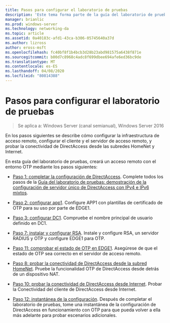 ```yaml
---
title: Pasos para configurar el laboratorio de pruebas
description: 'Este tema forma parte de la guía del laboratorio de pruebas: demostración de DirectAccess con autenticación OTP y RSA SecurID para Windows Server 2016'
manager: brianlic
ms.prod: windows-server
ms.technology: networking-da
ms.topic: article
ms.assetid: 0a40183c-afd1-43ca-b306-05745640a37d
ms.author: lizross
author: eross-msft
ms.openlocfilehash: fc40bf8f1b4bcb3d28b23abd981575a6438f871e
ms.sourcegitcommit: b00d7c8968c4adc8f699dbee694afe6ed36bc9de
ms.translationtype: MT
ms.contentlocale: es-ES
ms.lasthandoff: 04/08/2020
ms.locfileid: "80814388"
---
```

# <a name="steps-for-configuring-the-test-lab"></a>Pasos para configurar el laboratorio de pruebas

>Se aplica a: Windows Server (canal semianual), Windows Server 2016

En los pasos siguientes se describe cómo configurar la infraestructura de acceso remoto, configurar el cliente y el servidor de acceso remoto, y probar la conectividad de DirectAccess desde las subredes HomeNet y Internet.  
  
En esta guía del laboratorio de pruebas, creará un acceso remoto con el entorno OTP mediante los pasos siguientes:  
  
-   [Paso 1: completar la configuración de DirectAccess](assetId:///4dbf877f-02fb-439b-907a-f5b3f1d8afa6). Complete todos los pasos de la [Guía del laboratorio de pruebas: demostración de la configuración de servidor único de DirectAccess con IPv4 e IPv6 mixtos](https://go.microsoft.com/fwlink/p/?LinkId=237004).  
  
-   [Paso 2: configurar app1](assetId:///c1bb590f-91d4-4ed5-bceb-b0e36eabd4ff). Configure APP1 con plantillas de certificado de OTP para su uso por parte de EDGE1.  
  
-   [Paso 3: configurar DC1](assetId:///904a6edc-a771-45ed-9630-a34a680bb522). Compruebe el nombre principal de usuario definido en DC1.  
  
-   [Paso 7: instalar y configurar RSA](assetId:///baa4c28c-add7-42e2-8afd-ccc7a559406a). Instale y configure RSA, un servidor RADIUS y OTP y configure EDGE1 para OTP.  
  
-   [Paso 11: comprobar el estado de OTP en EDGE1](assetId:///3b397a4a-8478-47f2-a932-9e8e048c14ba). Asegúrese de que el estado de OTP sea correcto en el servidor de acceso remoto.  
  
-   [Paso 8: probar la conectividad de DirectAccess desde la subred HomeNet](assetId:///ba1652a6-0692-4add-91ca-34a84956ba14). Pruebe la funcionalidad OTP de DirectAccess desde detrás de un dispositivo NAT.  
  
-   [Paso 10: probar la conectividad de DirectAccess desde Internet](assetId:///321149eb-5f23-4a0b-b8fb-1244540126e9). Probar la Conectividad del cliente de DirectAccess desde Internet.  
  
-   [Paso 12: instantánea de la configuración](assetId:///8a51ed3c-9c32-402f-85d1-617ce46845b4). Después de completar el laboratorio de pruebas, tome una instantánea de la configuración de DirectAccess en funcionamiento con OTP para que pueda volver a ella más adelante para probar escenarios adicionales.  
  


